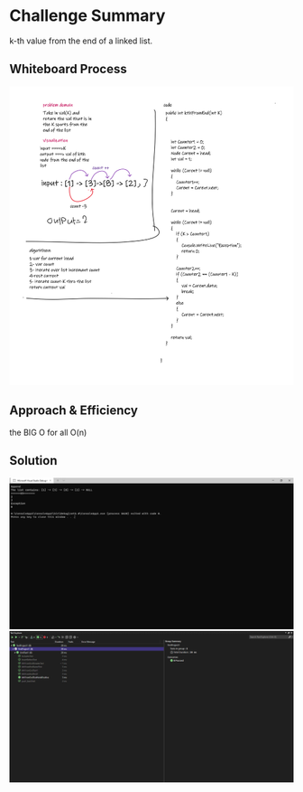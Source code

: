 # Challenge Summary
<!-- Description of the challenge -->
k-th value from the end of a linked list.



## Whiteboard Process
<!-- Embedded whiteboard image -->
!['this_image'](Whiteboard.png)


## Approach & Efficiency
<!-- What approach did you take? Why? What is the Big O space/time for this approach? -->
the BIG O for all O(n)

## Solution
<!-- Show how to run your code, and examples of it in action -->
!['this_image'](5.0.png)
!['this_image'](test1.png)
